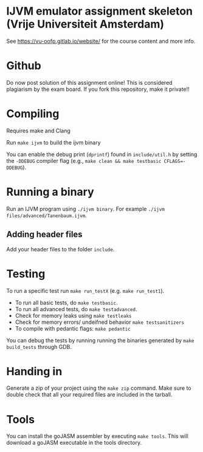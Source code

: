 # IJVM emulator assignment skeleton (Vrije Universiteit Amsterdam)
See https://vu-oofp.gitlab.io/website/ for the course content and more info.

# Github

Do now post solution of this assignment online! This is considered plagiarism
by the exam board. If you fork this repository, make it private!!

# Compiling
Requires make and Clang

Run `make ijvm` to build the ijvm binary

You can enable the debug print (`dprintf`) found in `include/util.h` by
setting the `-DDEBUG` compiler flag (e.g., `make clean && make testbasic CFLAGS=-DDEBUG`).

# Running a binary
Run an IJVM program using `./ijvm binary`. For example `./ijvm files/advanced/Tanenbaum.ijvm`.

## Adding header files
Add your header files to the folder `include`.

# Testing
To run a specific test run `make run_testX` (e.g. `make run_test1`).

* To run all basic tests, do `make testbasic`.
* To run all advanced tests, do `make testadvanced`.
* Check for memory leaks using `make testleaks`
* Check for memory errors/ undeifned behavior `make testsanitizers` 
* To compile with pedantic flags: `make pedantic`

You can debug the tests by running running the binaries generated by
`make build_tests` through GDB.

# Handing in
Generate a zip of your project using the `make zip` command.
Make sure to double check that all your required files are included in the tarball.

# Tools
You can install the goJASM assembler by executing `make tools`. This will
download a goJASM executable in the tools directory.





